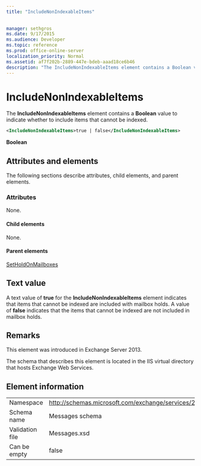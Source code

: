 ```yaml
---
title: "IncludeNonIndexableItems"
 
 
manager: sethgros
ms.date: 9/17/2015
ms.audience: Developer
ms.topic: reference
ms.prod: office-online-server
localization_priority: Normal
ms.assetid: af7f202b-2889-447e-bdeb-aaad18ce6b46
description: "The IncludeNonIndexableItems element contains a Boolean value to indicate whether to include items that cannot be indexed."
---
```


# IncludeNonIndexableItems

The **IncludeNonIndexableItems** element contains a **Boolean** value to indicate whether to include items that cannot be indexed. 
  
```XML
<IncludeNonIndexableItems>true | false</IncludeNonIndexableItems>
```

 **Boolean**
## Attributes and elements

The following sections describe attributes, child elements, and parent elements.
  
### Attributes

None.
  
#### Child elements

None.
  
#### Parent elements

[SetHoldOnMailboxes](setholdonmailboxes.md)
  
## Text value

A text value of **true** for the **IncludeNonIndexableItems** element indicates that items that cannot be indexed are included with mailbox holds. A value of **false** indicates that the items that cannot be indexed are not included in mailbox holds. 
  
## Remarks

This element was introduced in Exchange Server 2013.
  
The schema that describes this element is located in the IIS virtual directory that hosts Exchange Web Services.
  
## Element information

|||
|:-----|:-----|
|Namespace  <br/> |http://schemas.microsoft.com/exchange/services/2006/messages  <br/> |
|Schema name  <br/> |Messages schema  <br/> |
|Validation file  <br/> |Messages.xsd  <br/> |
|Can be empty  <br/> |false  <br/> |
   

